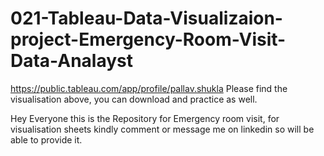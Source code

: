 # 021-Tableau-Data-Visualizaion-project-Emergency-Room-Visit-Data-Analayst
https://public.tableau.com/app/profile/pallav.shukla
Please find the visualisation above, you can download and practice as well.

Hey Everyone this is the Repository for Emergency room visit, for visualisation sheets kindly comment or message me on linkedin so will be able to provide it.
